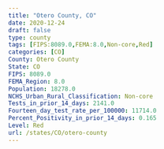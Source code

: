 ```yaml
---
title: "Otero County, CO"
date: 2020-12-24
draft: false
type: county
tags: [FIPS:8089.0,FEMA:8.0,Non-core,Red]
categories: [CO]
County: Otero County
State: CO
FIPS: 8089.0
FEMA_Region: 8.0
Population: 18278.0
NCHS_Urban_Rural_Classification: Non-core
Tests_in_prior_14_days: 2141.0
Fourteen_day_test_rate_per_100000: 11714.0
Percent_Positivity_in_prior_14_days: 0.165
Level: Red
url: /states/CO/otero-county
---
```



